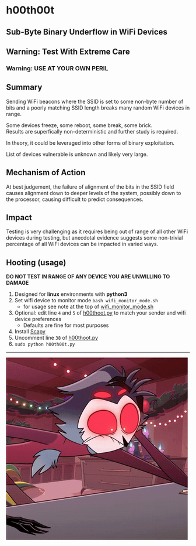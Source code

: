 # h00th00t
## Sub-Byte Binary Underflow in WiFi Devices
## Warning: Test With Extreme Care
### Warning: USE AT YOUR OWN PERIL
## Summary
Sending WiFi beacons where the SSID is set to some non-byte number of bits and a poorly matching SSID length breaks many random WiFi devices in range.  
  
Some devices freeze, some reboot, some break, some brick.  
Results are superfically non-deterministic and further study is required.  
  
In theory, it could be leveraged into other forms of binary exploitation.  
  
List of devices vulnerable is unknown and likely very large.

## Mechanism of Action
At best judgement, the failure of alignment of the bits in the SSID field causes alignment down to deeper levels of the system, possibly down to the processor, causing difficult to predict consequences.

## Impact
Testing is very challenging as it requires being out of range of all other WiFi devices during testing, but anecdotal evidence suggests some non-trivial percentage of all WiFi devices can be impacted in varied ways.

## Hooting (usage)
**DO NOT TEST IN RANGE OF ANY DEVICE YOU ARE UNWILLING TO DAMAGE**
1. Designed for **linux** environments with **python3**
2. Set wifi device to monitor mode `bash wifi_monitor_mode.sh`
   * for usage see note at the top of [wifi_monitor_mode.sh](./wifi_monitor_mode.sh)
3. Optional: edit line `4` and `5` of [h00thoot.py](./h00th00t.py) to match your sender and wifi device preferences
   * Defaults are fine for most purposes
4. Install [Scapy](https://scapy.readthedocs.io/en/latest/installation.html)
5. Uncomment line `38` of [h00thoot.py](./h00th00t.py)
6. `sudo python h00th00t.py`
---
![Stolas uwu~](./assets/stolas-headdesk.gif)
